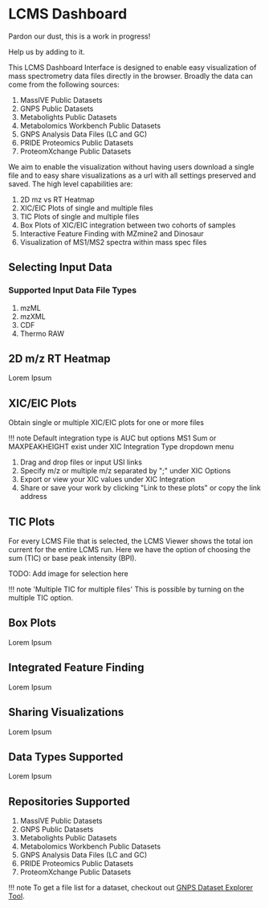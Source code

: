 # LCMS Dashboard

Pardon our dust, this is a work in progress!

Help us by adding to it. 

This LCMS Dashboard Interface is designed to enable easy visualization of mass spectrometry data files directly in the browser. Broadly the data can come from the following sources:

1. MassIVE Public Datasets
1. GNPS Public Datasets
1. Metabolights Public Datasets
1. Metabolomics Workbench Public Datasets
1. GNPS Analysis Data Files (LC and GC)
1. PRIDE Proteomics Public Datasets
1. ProteomXchange Public Datasets

We aim to enable the visualization without having users download a single file and to easy share visualizations as a url with all settings preserved and saved. The high level capabilities are:

1. 2D mz vs RT Heatmap
1. XIC/EIC Plots of single and multiple files
1. TIC Plots of single and multiple files
1. Box Plots of XIC/EIC integration between two cohorts of samples
1. Interactive Feature Finding with MZmine2 and Dinosaur
1. Visualization of MS1/MS2 spectra within mass spec files

## Selecting Input Data

### Supported Input Data File Types

1. mzML
1. mzXML
1. CDF
1. Thermo RAW

## 2D m/z RT Heatmap

Lorem Ipsum

## XIC/EIC Plots
Obtain single or multiple XIC/EIC plots for one or more files

!!! note
    Default integration type is AUC but options MS1 Sum or MAXPEAKHEIGHT exist under XIC Integration Type dropdown menu
1. Drag and drop files or input USI links
1. Specify m/z or multiple m/z separated by ";" under XIC Options
1. Export or view your XIC values under XIC Integration  
1. Share or save your work by clicking "Link to these plots" or copy the link address 


## TIC Plots

For every LCMS File that is selected, the LCMS Viewer shows the total ion current for the entire LCMS run. Here we have the option of choosing the sum (TIC) or base peak intensity (BPI). 

TODO: Add image for selection here

!!! note 'Multiple TIC for multiple files'
    This is possible by turning on the multiple TIC option. 

## Box Plots

Lorem Ipsum

## Integrated Feature Finding

Lorem Ipsum

## Sharing Visualizations

Lorem Ipsum

## Data Types Supported

Lorem Ipsum


## Repositories Supported

1. MassIVE Public Datasets
1. GNPS Public Datasets
1. Metabolights Public Datasets
1. Metabolomics Workbench Public Datasets
1. GNPS Analysis Data Files (LC and GC)
1. PRIDE Proteomics Public Datasets
1. ProteomXchange Public Datasets

!!! note
    To get a file list for a dataset, checkout out [GNPS Dataset Explorer Tool](https://gnps-dataset-explorer.herokuapp.com/). 

